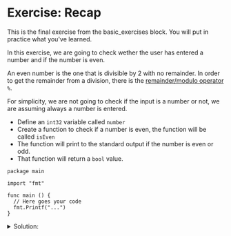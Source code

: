 # Exercise: Recap

This is the final exercise from the basic_exercises block. You will put in practice what you've learned.

In this exercise, we are going to check wether the user has entered a number and if the number is even.

An even number is the one that is divisible by 2 with no remainder.
In order to get the remainder from a division, there is the [remainder/modulo operator](https://en.wikipedia.org/wiki/Modulo) `%`.

For simplicity, we are not going to check if the input is a number or not, we are assuming always a number is entered.

- Define an `int32` variable called `number`
- Create a function to check if a number is even, the function will be called `isEven`
- The function will print to the standard output if the number is even or odd.
- That function will return a `bool` value.

```golang
package main

import "fmt"

func main () {
  // Here goes your code
  fmt.Printf("...")
}
```

<details>
<summary> Solution: </summary>

```golang
package main

import "fmt"

func main () {
  var number int32
  fmt.Println("Enter a number: ")
  fmt.Scanln(&number)

  isEven(number)
}

func isEven(number int32) bool {
  if (number % 2 == 0) {
    fmt.Println("is even")
    return true
  }  else { 
    fmt.Println("is odd")
    return false
  }
}
```

</details>
